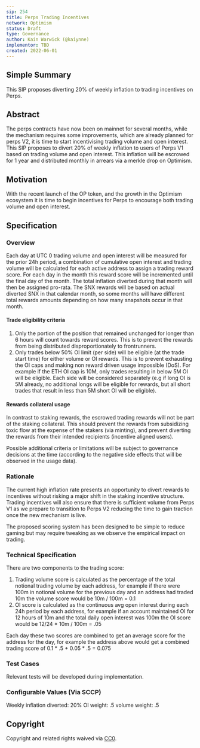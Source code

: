 ```yaml
---
sip: 254
title: Perps Trading Incentives
network: Optimism
status: Draft
type: Governance
author: Kain Warwick (@kaiynne)
implementor: TBD
created: 2022-06-01
---
```


<!--You can leave these HTML comments in your merged SIP and delete the visible duplicate text guides, they will not appear and may be helpful to refer to if you edit it again. This is the suggested template for new SIPs. Note that an SIP number will be assigned by an editor. When opening a pull request to submit your SIP, please use an abbreviated title in the filename, `sip-draft_title_abbrev.md`. The title should be 44 characters or less.-->

## Simple Summary

<!--"If you can't explain it simply, you don't understand it well enough." Simply describe the outcome the proposed changes intends to achieve. This should be non-technical and accessible to a casual community member.-->

This SIP proposes diverting 20% of weekly inflation to trading incentives on Perps. 

## Abstract

<!--A short (~200 word) description of the proposed change, the abstract should clearly describe the proposed change. This is what *will* be done if the SIP is implemented, not *why* it should be done or *how* it will be done. If the SIP proposes deploying a new contract, write, "we propose to deploy a new contract that will do x".-->

The perps contracts have now been on mainnet for several months, while the mechanism requires some improvements, which are already planned for perps V2, it is time to start incentivising trading volume and open interest. This SIP proposes to divert 20% of weekly inflation to users of Perps V1 based on trading volume and open interest. This inflation will be escrowed for 1 year and distributed monthly in arrears via a merkle drop on Optimism.

## Motivation

<!--This is the problem statement. This is the *why* of the SIP. It should clearly explain *why* the current state of the protocol is inadequate.  It is critical that you explain *why* the change is needed, if the SIP proposes changing how something is calculated, you must address *why* the current calculation is innaccurate or wrong. This is not the place to describe how the SIP will address the issue!-->

With the recent launch of the OP token, and the growth in the Optimism ecosystem it is time to begin incentives for Perps to encourage both trading volume and open interest.

## Specification

<!--The specification should describe the syntax and semantics of any new feature, there are five sections
1. Overview
2. Rationale
3. Technical Specification
4. Test Cases
5. Configurable Values
-->

### Overview

<!--This is a high level overview of *how* the SIP will solve the problem. The overview should clearly describe how the new feature will be implemented.-->

Each day at UTC 0 trading volume and open interest will be measured for the prior 24h period, a combination of cumulative open interest and trading volume will be calculated for each active address to assign a trading reward score. For each day in the month this reward score will be incremented until the final day of the month. The total inflation diverted during that month will then be assigned pro-rata. The SNX rewards will be based on actual diverted SNX in that calendar month, so some months will have different total rewards amounts depending on how many snapshots occur in that month.

#### Trade eligibility criteria
1. Only the portion of the position that remained unchanged for longer than 6 hours will count towards reward scores. This is to prevent the rewards from being distributed disproportionately to frontrunners.
2. Only trades below 50% OI limit (per side) will be eligible (at the trade start time) for either volume or OI rewards. This is to prevent exhausting the OI caps and making non reward driven usage impossible (DoS). For example if the ETH OI cap is 10M, only trades resulting in below 5M OI will be eligible. Each side will be considered separately (e.g if long OI is 5M already, no additional longs will be eligible for rewards, but all short trades that result in less than 5M short OI will be eligible). 

#### Rewards collateral usage
In contrast to staking rewards, the escrowed trading rewards will not be part of the staking collateral. This should prevent the rewards from subsidizing toxic flow at the expense of the stakers (via minting), and prevent diverting the rewards from their intended recipients (incentive aligned users).

Possible additional criteria or limitations will be subject to governance decisions at the time (according to the negative side effects that will be observed in the usage data).

### Rationale

<!--This is where you explain the reasoning behind how you propose to solve the problem. Why did you propose to implement the change in this way, what were the considerations and trade-offs. The rationale fleshes out what motivated the design and why particular design decisions were made. It should describe alternate designs that were considered and related work. The rationale may also provide evidence of consensus within the community, and should discuss important objections or concerns raised during discussion.-->

The current high inflation rate presents an opportunity to divert rewards to incentives without risking a major shift in the staking incentive structure. Trading incentives will also ensure that there is sufficient volume from Perps V1 as we prepare to transition to Perps V2 reducing the time to gain traction once the new mechanism is live.

The proposed scoring system has been designed to be simple to reduce gaming but may require tweaking as we observe the empirical impact on trading.

### Technical Specification

<!--The technical specification should outline the public API of the changes proposed. That is, changes to any of the interfaces Synthetix currently exposes or the creations of new ones.-->

There are two components to the trading score:

1. Trading volume score is calculated as the percentage of the total notional trading volume by each address, for example if there were 100m in notional volume for the previous day and an address had traded 10m the volume score would be 10m / 100m = 0.1
2. OI score is calculated as the continuous avg open interest during each 24h period by each address, for example if an account maintained OI for 12 hours of 10m and the total daily open interest was 100m the OI score would be 12/24 * 10m / 100m = .05

Each day these two scores are combined to get an average score for the address for the day, for example the address above would get a combined trading score of 0.1 * .5 + 0.05 * .5 = 0.075

### Test Cases

<!--Test cases for an implementation are mandatory for SIPs but can be included with the implementation..-->

Relevant tests will be developed during implementation.

### Configurable Values (Via SCCP)

<!--Please list all values configurable via SCCP under this implementation.-->

Weekly inflation diverted: 20%
OI weight: .5
volume weight: .5

## Copyright

Copyright and related rights waived via [CC0](https://creativecommons.org/publicdomain/zero/1.0/).
